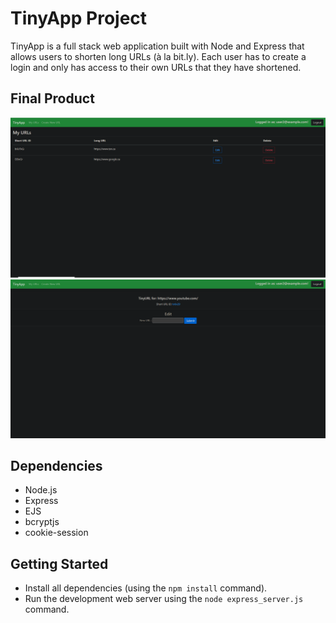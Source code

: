 # TinyApp Project

TinyApp is a full stack web application built with Node and Express that allows users to shorten long URLs (à la bit.ly).
Each user has to create a login and only has access to their own URLs that they have shortened.

## Final Product


!["Screenshot of URLs Page"](https://github.com/robbiekthomas/tinyapp/blob/master/docs/urls-page.PNG?raw=true)
!["Screenshot of Shortened URL Page"](https://github.com/robbiekthomas/tinyapp/blob/master/docs/shortened-url-page.PNG?raw=true)

## Dependencies

- Node.js
- Express
- EJS
- bcryptjs
- cookie-session

## Getting Started

- Install all dependencies (using the `npm install` command).
- Run the development web server using the `node express_server.js` command.